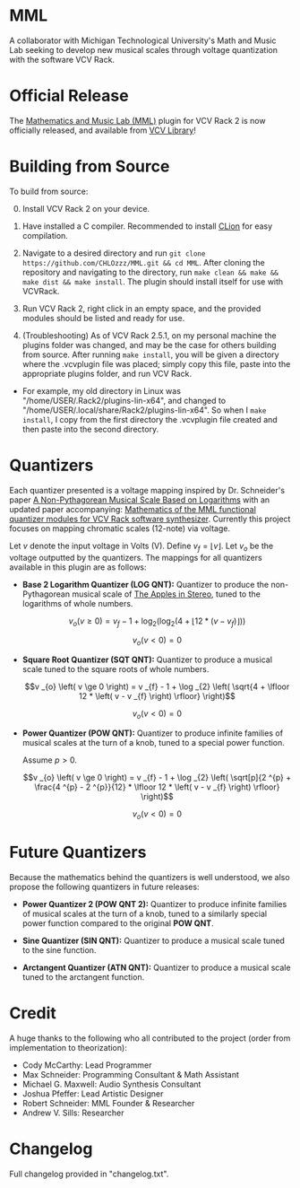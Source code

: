 # MML
A collaborator with Michigan Technological University's Math and Music Lab seeking to develop new musical scales through voltage quantization with the software VCV Rack.

# Official Release
The [Mathematics and Music Lab (MML)](https://library.vcvrack.com/MML) plugin for VCV Rack 2 is now officially released, and available from [VCV Library](https://library.vcvrack.com)!

# Building from Source
To build from source:

0) Install VCV Rack 2 on your device.

1) Have installed a C compiler. Recommended to install [CLion](https://www.jetbrains.com/clion/) for easy compilation.

2) Navigate to a desired directory and run `git clone https://github.com/CHLOzzz/MML.git && cd MML`. After cloning the repository and navigating to the directory, run `make clean && make && make dist && make install`. The plugin should install itself for use with VCVRack.

3) Run VCV Rack 2, right click in an empty space, and the provided modules should be listed and ready for use.

4) (Troubleshooting) As of VCV Rack 2.5.1, on my personal machine the plugins folder was changed, and may be the case for others building from source. After running `make install`, you will be given a directory where the .vcvplugin file was placed; simply copy this file, paste into the appropriate plugins folder, and run VCV Rack.
- For example, my old directory in Linux was "/home/USER/.Rack2/plugins-lin-x64", and changed to "/home/USER/.local/share/Rack2/plugins-lin-x64". So when I `make install`, I copy from the first directory the .vcvplugin file created and then paste into the second directory.

# Quantizers
Each quantizer presented is a voltage mapping inspired by Dr. Schneider's paper [A Non-Pythagorean Musical Scale Based on Logarithms](https://arxiv.org/abs/1312.5020) with an updated paper accompanying: [Mathematics of the MML functional quantizer modules for VCV Rack software synthesizer](https://arxiv.org/abs/2404.04739). Currently this project focuses on mapping chromatic scales (12-note) via voltage.

Let $v$ denote the input voltage in Volts (V). Define $v _{f} = \lfloor v \rfloor$. Let $v _{o}$ be the voltage outputted by the quantizers. The mappings for all quantizers available in this plugin are as follows:

- **Base 2 Logarithm Quantizer (LOG QNT):** Quantizer to produce the non-Pythagorean musical scale of [The Apples in Stereo](https://en.wikipedia.org/wiki/The_Apples_in_Stereo), tuned to the logarithms of whole numbers. 

  $$v _{o} \left( v \ge 0 \right) = v _{f} - 1 + \log _{2} \left( \log _{2} \left( 4 + \lfloor 12 * \left( v - v _{f} \right) \rfloor \right) \right)$$

  $$v _{o} \left( v < 0 \right) = 0$$

- **Square Root Quantizer (SQT QNT):** Quantizer to produce a musical scale tuned to the square roots of whole numbers.

  $$v _{o} \left( v \ge 0 \right) = v _{f} - 1 + \log _{2} \left( \sqrt{4 + \lfloor 12 * \left( v - v _{f} \right) \rfloor} \right)$$

  $$v _{o} \left( v < 0 \right) = 0$$

- **Power Quantizer (POW QNT):** Quantizer to produce infinite families of musical scales at the turn of a knob, tuned to a special power function.

  Assume $p > 0$.

  $$v _{o} \left( v \ge 0 \right) = v _{f} - 1 + \log _{2} \left( \sqrt[p]{2 ^{p} + \frac{4 ^{p} - 2 ^{p}}{12} * \lfloor 12 * \left( v - v _{f} \right) \rfloor} \right)$$

  $$v _{o} \left( v < 0 \right) = 0$$

# Future Quantizers
Because the mathematics behind the quantizers is well understood, we also propose the following quantizers in future releases:

- **Power Quantizer 2 (POW QNT 2):** Quantizer to produce infinite families of musical scales at the turn of a knob, tuned to a similarly special power function compared to the original **POW QNT**.

- **Sine Quantizer (SIN QNT):** Quantizer to produce a musical scale tuned to the sine function. 

- **Arctangent Quantizer (ATN QNT):** Quantizer to produce a musical scale tuned to the arctangent function. 

# Credit
A huge thanks to the following who all contributed to the project (order from implementation to theorization):

- Cody McCarthy: Lead Programmer
- Max Schneider: Programming Consultant & Math Assistant
- Michael G. Maxwell: Audio Synthesis Consultant
- Joshua Pfeffer: Lead Artistic Designer
- Robert Schneider: MML Founder & Researcher
- Andrew V. Sills: Researcher

# Changelog
Full changelog provided in "changelog.txt".
